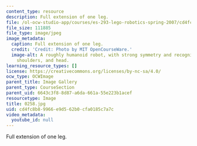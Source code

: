 ```yaml
---
content_type: resource
description: Full extension of one leg.
file: /ol-ocw-studio-app/courses/es-293-lego-robotics-spring-2007/cd4fc8b89966e9d562b0cfa0185c7a7c_0258.jpg
file_size: 111885
file_type: image/jpeg
image_metadata:
  caption: Full extension of one leg.
  credit: 'Credit: Photo by MIT OpenCourseWare.'
  image-alt: A roughly humanoid robot, with strong symmetry and recognizable feet,
    shoulders, and head.
learning_resource_types: []
license: https://creativecommons.org/licenses/by-nc-sa/4.0/
ocw_type: OCWImage
parent_title: Image Gallery
parent_type: CourseSection
parent_uid: 6643c3f8-8d87-a6da-661a-55e223b1acef
resourcetype: Image
title: 0258.jpg
uid: cd4fc8b8-9966-e9d5-62b0-cfa0185c7a7c
video_metadata:
  youtube_id: null
---
```

Full extension of one leg.